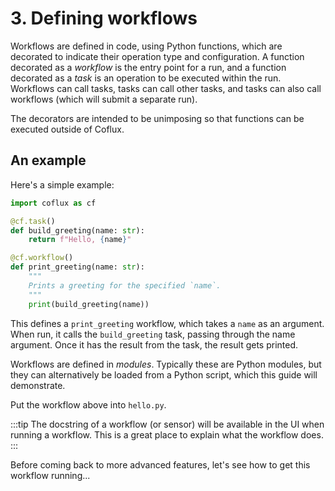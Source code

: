 # 3. Defining workflows

Workflows are defined in code, using Python functions, which are decorated to indicate their operation type and configuration. A function decorated as a _workflow_ is the entry point for a run, and a function decorated as a _task_ is an operation to be executed within the run. Workflows can call tasks, tasks can call other tasks, and tasks can also call workflows (which will submit a separate run).

The decorators are intended to be unimposing so that functions can be executed outside of Coflux.

## An example

Here's a simple example:

```python title="hello.py"
import coflux as cf

@cf.task()
def build_greeting(name: str):
    return f"Hello, {name}"

@cf.workflow()
def print_greeting(name: str):
    """
    Prints a greeting for the specified `name`.
    """
    print(build_greeting(name))
```

This defines a `print_greeting` workflow, which takes a `name` as an argument. When run, it calls the `build_greeting` task, passing through the name argument. Once it has the result from the task, the result gets printed.

Workflows are defined in _modules_. Typically these are Python modules, but they can alternatively be loaded from a Python script, which this guide will demonstrate.

Put the workflow above into `hello.py`.

:::tip
The docstring of a workflow (or sensor) will be available in the UI when running a workflow. This is a great place to explain what the workflow does.
:::

Before coming back to more advanced features, let's see how to get this workflow running...
